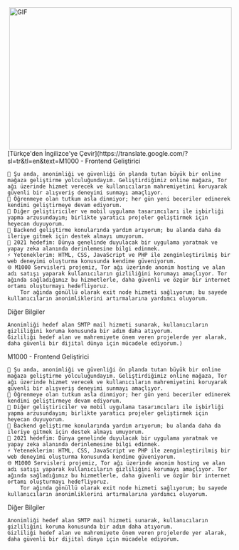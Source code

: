 <img align="right" alt="GIF" src="https://github.com/abhisheknaiidu/abhisheknaiidu/blob/master/code.gif?raw=true" width="500" height="320" />
[Türkçe'den İngilizce'ye Çevir](https://translate.google.com/?sl=tr&tl=en&text=M1000 - Frontend Geliştirici

    🔭 Şu anda, anonimliği ve güvenliği ön planda tutan büyük bir online mağaza geliştirme yolculuğundayım. Geliştirdiğimiz online mağaza, Tor ağı üzerinde hizmet verecek ve kullanıcıların mahremiyetini koruyarak güvenli bir alışveriş deneyimi sunmayı amaçlıyor.
    🌱 Öğrenmeye olan tutkum asla dinmiyor; her gün yeni beceriler edinerek kendimi geliştirmeye devam ediyorum.
    👯 Diğer geliştiriciler ve mobil uygulama tasarımcıları ile işbirliği yapma arzusundayım; birlikte yaratıcı projeler geliştirmek için heyecan duyuyorum.
    🤔 Backend geliştirme konularında yardım arıyorum; bu alanda daha da ileriye gitmek için destek almayı umuyorum.
    🥅 2021 hedefim: Dünya genelinde duyulacak bir uygulama yaratmak ve yapay zeka alanında derinlemesine bilgi edinmek.
    ⚡ Yeteneklerim: HTML, CSS, JavaScript ve PHP ile zenginleştirilmiş bir web deneyimi oluşturma konusunda kendime güveniyorum.
    🌐 M1000 Servisleri projemiz, Tor ağı üzerinde anonim hosting ve alan adı satışı yaparak kullanıcıların gizliliğini korumayı amaçlıyor. Tor ağında sağladığımız bu hizmetlerle, daha güvenli ve özgür bir internet ortamı oluşturmayı hedefliyoruz.
        Tor ağında gönüllü olarak exit node hizmeti sağlıyorum; bu sayede kullanıcıların anonimliklerini artırmalarına yardımcı oluyorum.

Diğer Bilgiler

    Anonimliği hedef alan SMTP mail hizmeti sunarak, kullanıcıların gizliliğini koruma konusunda bir adım daha atıyorum.
    Gizliliği hedef alan ve mahremiyete önem veren projelerde yer alarak, daha güvenli bir dijital dünya için mücadele ediyorum.)

M1000 - Frontend Geliştirici

    🔭 Şu anda, anonimliği ve güvenliği ön planda tutan büyük bir online mağaza geliştirme yolculuğundayım. Geliştirdiğimiz online mağaza, Tor ağı üzerinde hizmet verecek ve kullanıcıların mahremiyetini koruyarak güvenli bir alışveriş deneyimi sunmayı amaçlıyor.
    🌱 Öğrenmeye olan tutkum asla dinmiyor; her gün yeni beceriler edinerek kendimi geliştirmeye devam ediyorum.
    👯 Diğer geliştiriciler ve mobil uygulama tasarımcıları ile işbirliği yapma arzusundayım; birlikte yaratıcı projeler geliştirmek için heyecan duyuyorum.
    🤔 Backend geliştirme konularında yardım arıyorum; bu alanda daha da ileriye gitmek için destek almayı umuyorum.
    🥅 2021 hedefim: Dünya genelinde duyulacak bir uygulama yaratmak ve yapay zeka alanında derinlemesine bilgi edinmek.
    ⚡ Yeteneklerim: HTML, CSS, JavaScript ve PHP ile zenginleştirilmiş bir web deneyimi oluşturma konusunda kendime güveniyorum.
    🌐 M1000 Servisleri projemiz, Tor ağı üzerinde anonim hosting ve alan adı satışı yaparak kullanıcıların gizliliğini korumayı amaçlıyor. Tor ağında sağladığımız bu hizmetlerle, daha güvenli ve özgür bir internet ortamı oluşturmayı hedefliyoruz.
        Tor ağında gönüllü olarak exit node hizmeti sağlıyorum; bu sayede kullanıcıların anonimliklerini artırmalarına yardımcı oluyorum.

Diğer Bilgiler

    Anonimliği hedef alan SMTP mail hizmeti sunarak, kullanıcıların gizliliğini koruma konusunda bir adım daha atıyorum.
    Gizliliği hedef alan ve mahremiyete önem veren projelerde yer alarak, daha güvenli bir dijital dünya için mücadele ediyorum.
